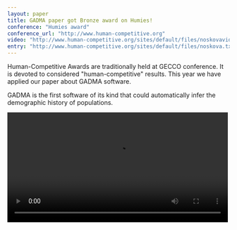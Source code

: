 ```yaml
---
layout: paper
title: GADMA paper got Bronze award on Humies!
conference: "Humies award"
conference_url: "http://www.human-competitive.org"
video: "http://www.human-competitive.org/sites/default/files/noskovavideo.480p.mp4"
entry: "http://www.human-competitive.org/sites/default/files/noskova.txt" 
---
```


Human-Competitive Awards are traditionally held at GECCO conference. It is devoted to considered "human-competitive" results. This year we have applied our paper about GADMA software.

GADMA is the first software of its kind that could automatically infer the demographic history of populations.

<video width="500">
  <source src="http://www.human-competitive.org/sites/default/files/noskovavideo.480p.mp4" type="video/mp4"  controls />
Your browser does not support the video tag.
</video>

